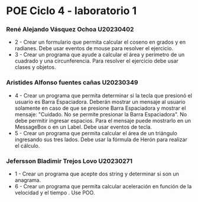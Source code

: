 # POE Ciclo 4 - laboratorio 1


### René Alejando Vásquez Ochoa U20230402
- 2 - Crear un formulario que permita calcular el coseno en grados y en radianes. Debe usar eventos de mouse para resolver el ejercicio.
- 3 - Crear un programa que ayude a calcular el área y perímetro de un cuadrado y una circunferencia. Para resolver el ejercicio debe usar clases y objetos.

### Aristides Alfonso fuentes cañas U20230349
- 4 - Crear un programa que permita determinar si la tecla que presionó el usuario es Barra Espaciadora. Deberán mostrar un mensaje al usuario solamente en caso de que se presione Barra Espaciadora y mostrar el mensaje: "Cuidado. No se permite presionar la Barra Espaciadora". No debe permitir ingresar espacios. Para el mensaje puede mostrarlo en un MessageBox o en un Label. Debe usar eventos de tecla.
- 5 - Crear un programa que permita calcular el área de un triángulo ingresando sus tres lados. Debe usar la fórmula de Herón para realizar el cálculo.

### Jefersson Bladimir Trejos Lovo U20230271
 - 1 - Crear un programa que acepte dos string y determinar si son un anagrama.
 - 6 - Crear un programa que permita calcular aceleración en función de la velocidad y el tiempo . Use POO.
